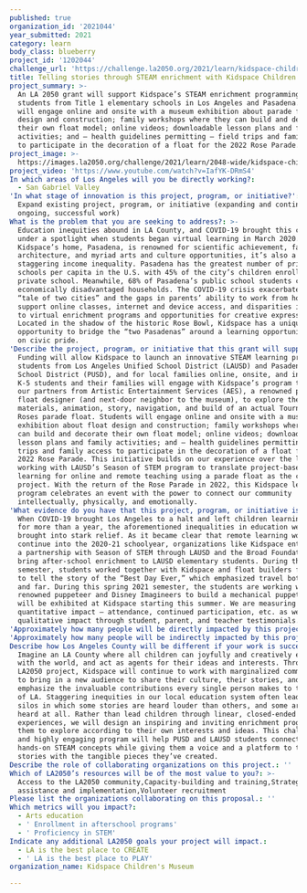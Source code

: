 ```yaml
---
published: true
organization_id: '2021044'
year_submitted: 2021
category: learn
body_class: blueberry
project_id: '1202044'
challenge_url: 'https://challenge.la2050.org/2021/learn/kidspace-childrens-museum/'
title: Telling stories through STEAM enrichment with Kidspace Children’s Museum
project_summary: >-
  An LA 2050 grant will support Kidspace’s STEAM enrichment programming for
  students from Title 1 elementary schools in Los Angeles and Pasadena. Students
  will engage online and onsite with a museum exhibition about parade float
  design and construction; family workshops where they can build and decorate
  their own float model; online videos; downloadable lesson plans and family
  activities; and – health guidelines permitting – field trips and family access
  to participate in the decoration of a float for the 2022 Rose Parade.
project_image: >-
  https://images.la2050.org/challenge/2021/learn/2048-wide/kidspace-childrens-museum.jpg
project_video: 'https://www.youtube.com/watch?v=IafYK-DRmS4'
In which areas of Los Angeles will you be directly working?:
  - San Gabriel Valley
'In what stage of innovation is this project, program, or initiative?': >-
  Expand existing project, program, or initiative (expanding and continuing
  ongoing, successful work)
What is the problem that you are seeking to address?: >-
  Education inequities abound in LA County, and COVID-19 brought this crisis
  under a spotlight when students began virtual learning in March 2020. While
  Kidspace’s home, Pasadena, is renowned for scientific achievement, fabled
  architecture, and myriad arts and culture opportunities, it’s also a place of
  staggering income inequality. Pasadena has the greatest number of private
  schools per capita in the U.S. with 45% of the city’s children enrolled in
  private school. Meanwhile, 68% of Pasadena’s public school students come from
  economically disadvantaged households. The COVID-19 crisis exacerbated this
  “tale of two cities” and the gaps in parents’ ability to work from home and
  support online classes, internet and device access, and disparities in access
  to virtual enrichment programs and opportunities for creative expression.
  Located in the shadow of the historic Rose Bowl, Kidspace has a unique
  opportunity to bridge the “two Pasadenas” around a learning opportunity built
  on civic pride.
'Describe the project, program, or initiative that this grant will support to address the problem identified.': >-
  Funding will allow Kidspace to launch an innovative STEAM learning program for
  students from Los Angeles Unified School District (LAUSD) and Pasadena Unified
  School District (PUSD), and for local families online, onsite, and in schools.
  K-5 students and their families will engage with Kidspace’s program team, and
  our partners from Artistic Entertainment Services (AES), a renowned parade
  float designer (and next-door neighbor to the museum), to explore the design,
  materials, animation, story, navigation, and build of an actual Tournament of
  Roses parade float. Students will engage online and onsite with a museum
  exhibition about float design and construction; family workshops where they
  can build and decorate their own float model; online videos; downloadable
  lesson plans and family activities; and – health guidelines permitting – field
  trips and family access to participate in the decoration of a float for the
  2022 Rose Parade. This initiative builds on our experience over the last year
  working with LAUSD’s Season of STEM program to translate project-based
  learning for online and remote teaching using a parade float as the central
  project. With the return of the Rose Parade in 2022, this Kidspace learning
  program celebrates an event with the power to connect our community
  intellectually, physically, and emotionally.
'What evidence do you have that this project, program, or initiative is or will be successful, and how will you define and measure success?': >-
  When COVID-19 brought Los Angeles to a halt and left children learning at home
  for more than a year, the aforementioned inequalities in education were
  brought into stark relief. As it became clear that remote learning would
  continue into the 2020-21 schoolyear, organizations like Kidspace entered into
  a partnership with Season of STEM through LAUSD and the Broad Foundation to
  bring after-school enrichment to LAUSD elementary students. During the fall
  semester, students worked together with Kidspace and float builders from AES
  to tell the story of the “Best Day Ever,” which emphasized travel both near
  and far. During this spring 2021 semester, the students are working with a
  renowned puppeteer and Disney Imagineers to build a mechanical puppet that
  will be exhibited at Kidspace starting this summer. We are measuring
  quantitative impact – attendance, continued participation, etc. as well as
  qualitative impact through student, parent, and teacher testimonials.
'Approximately how many people will be directly impacted by this project, program, or initiative?': '150'
'Approximately how many people will be indirectly impacted by this project, program, or initiative?': '100000'
Describe how Los Angeles County will be different if your work is successful.: >-
  Imagine an LA County where all children can joyfully and creatively engage
  with the world, and act as agents for their ideas and interests. Through this
  LA2050 project, Kidspace will continue to work with marginalized communities
  to bring in a new audience to share their culture, their stories, and
  emphasize the invaluable contributions every single person makes to the story
  of LA. Staggering inequities in our local education system often leads to
  silos in which some stories are heard louder than others, and some are not
  heard at all. Rather than lead children through linear, closed-ended
  experiences, we will design an inspiring and inviting enrichment program for
  them to explore according to their own interests and ideas. This challenging
  and highly engaging program will help PUSD and LAUSD students connect with
  hands-on STEAM concepts while giving them a voice and a platform to tell their
  stories with the tangible pieces they’ve created.
Describe the role of collaborating organizations on this project.: ''
Which of LA2050’s resources will be of the most value to you?: >-
  Access to the LA2050 community,Capacity-building and training,Strategy
  assistance and implementation,Volunteer recruitment
Please list the organizations collaborating on this proposal.: ''
Which metrics will you impact?:
  - Arts education
  - ' Enrollment in afterschool programs'
  - ' Proficiency in STEM'
Indicate any additional LA2050 goals your project will impact.:
  - LA is the best place to CREATE
  - ' LA is the best place to PLAY'
organization_name: Kidspace Children's Museum

---
```

